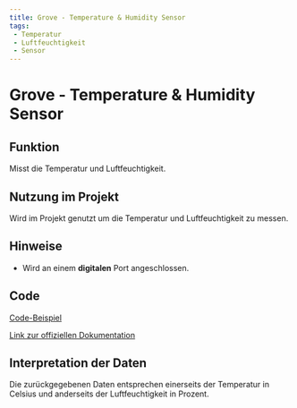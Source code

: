 ```yaml
---
title: Grove - Temperature & Humidity Sensor
tags:
 - Temperatur
 - Luftfeuchtigkeit
 - Sensor
---
```


# Grove - Temperature & Humidity Sensor

## Funktion
Misst die Temperatur und Luftfeuchtigkeit.

## Nutzung im Projekt
Wird im Projekt genutzt um die Temperatur und Luftfeuchtigkeit zu messen.

## Hinweise
- Wird an einem **digitalen** Port angeschlossen.

## Code
[Code-Beispiel](https://github.com/aletutto/digital-kitchen-herbs/blob/master/temp_humidity/temp_humidity_to_thingsboard.py)

[Link zur offiziellen Dokumentation](http://wiki.seeedstudio.com/Grove-TemperatureAndHumidity_Sensor/#play-with-raspberry-pi-with-grovepi_plus)

## Interpretation der Daten
Die zurückgegebenen Daten entsprechen einerseits der Temperatur in Celsius und anderseits der Luftfeuchtigkeit in Prozent.

